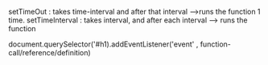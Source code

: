 setTimeOut : takes time-interval and after that interval -->runs the function 1 time.
setTimeInterval : takes interval, and after each interval --> runs the function


document.querySelector('#h1).addEventListener('event' , function-call/reference/definition)
